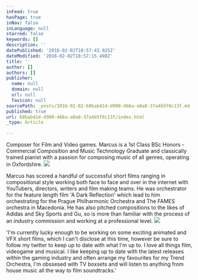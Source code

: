 ```yaml
---
inFeed: true
hasPage: true
inNav: false
inLanguage: null
starred: false
keywords: []
description: ''
datePublished: '2016-02-02T18:57:43.925Z'
dateModified: '2016-02-02T18:57:15.498Z'
title: ''
author: []
authors: []
publisher:
  name: null
  domain: null
  url: null
  favicon: null
sourcePath: _posts/2016-02-02-68bab414-d900-466a-a0a8-37a4b5f0c13f.md
published: true
url: 68bab414-d900-466a-a0a8-37a4b5f0c13f/index.html
_type: Article

---
```

Composer for Film and Video games. Marcus is a 1st Class BSc Honors - Commercial Composition and Music Technology Graduate and classically trained pianist with a passion for composing music of all genres, operating in Oxfordshire. ![](https://the-grid-user-content.s3-us-west-2.amazonaws.com/726bb39f-08e5-4fbf-9b9a-9d6c37b95601.png)

Marcus has scored a handful of successful short films ranging in compositional style working both face to face and over in the internet with YouTubers, directors, writers and film making teams. He was orchestrator for the feature length film 'A Dark Reflection' which lead to him orchestrating for the Prague Philharmonic Orchestra and The FAMES orchestra in Macedonia. He has also pitched compositions to the likes of Adidas and Sky Sports and Gu, so is more than familiar with the process of an industry commission and working at a professional level. ![](https://the-grid-user-content.s3-us-west-2.amazonaws.com/23656217-e040-4872-ae84-4e109a959439.png)

'I'm currently lucky enough to be working on some exciting animated and VFX short films, which I can't disclose at this time, however be sure to follow my twitter to keep up to date with what I'm up to. I love all things film, videogame and musical. I like keeping up to date with the latest releases within the gaming industry and often arrange my favourites for my Trend Orchestra, I'm obssesed with TV boxsets and will listen to anything from house music all the way to film soundtracks.'